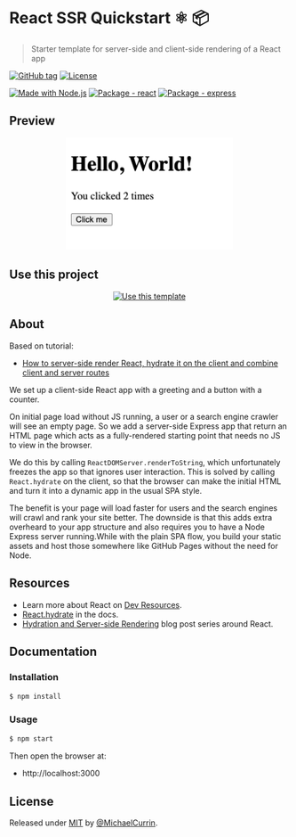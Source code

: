 # React SSR Quickstart ⚛️ 📦
> Starter template for server-side and client-side rendering of a React app

[![GitHub tag](https://img.shields.io/github/tag/MichaelCurrin/react-ssr-quickstart?include_prereleases=&sort=semver)](https://github.com/MichaelCurrin/react-ssr-quickstart/releases/)
[![License](https://img.shields.io/badge/License-MIT-blue)](#license)

[![Made with Node.js](https://img.shields.io/badge/Node.js->=12-blue?logo=node.js&logoColor=white)](https://nodejs.org)
[![Package - react](https://img.shields.io/github/package-json/dependency-version/MichaelCurrin/react-ssr-quickstart/react?logo=react&logoColor=white)](https://www.npmjs.com/package/react)
[![Package - express](https://img.shields.io/github/package-json/dependency-version/MichaelCurrin/react-ssr-quickstart/dev/express)](https://www.npmjs.com/package/express)


## Preview

<div align="center">
    <img src="/sample.png" alt="Sample screenshot" title="Sample screenshot" width="300" />
</div>


## Use this project

<div align="center">

[![Use this template](https://img.shields.io/badge/Generate-Use_this_template-2ea44f?style=for-the-badge)](https://github.com/MichaelCurrin/react-ssr-quickstart/generate)

</div>


## About

Based on tutorial:

- [How to server-side render React, hydrate it on the client and combine client and server routes](https://dev.to/marvelouswololo/how-to-server-side-render-react-hydrate-it-on-the-client-and-combine-client-and-server-routes-1a3p)

We set up a client-side React app with a greeting and a button with a counter.

On initial page load without JS running, a user or a search engine crawler will see an empty page. So we add a server-side Express app that return an HTML page which acts as a fully-rendered starting point that needs no JS to view in the browser.

We do this by calling `ReactDOMServer.renderToString`, which unfortunately freezes the app so that ignores user interaction. This is solved by calling `React.hydrate` on the client, so that the browser can make the initial HTML and turn it into a dynamic app in the usual SPA style.

The benefit is your page will load faster for users and the search engines will crawl and rank your site better. The downside is that this adds extra overheard to your app structure and also requires you to have a Node Express server running.While with the plain SPA flow, you build your static assets and host those somewhere like GitHub Pages without the need for Node.


## Resources

- Learn more about React on [Dev Resources](https://michaelcurrin.github.io/dev-resources/resources/javascript/packages/react/).
- [React.hydrate](https://reactjs.org/docs/react-dom.html#hydrate) in the docs.
- [Hydration and Server-side Rendering](https://blog.somewhatabstract.com/2020/03/16/hydration-and-server-side-rendering/) blog post series around React.


## Documentation

### Installation

```sh
$ npm install
```

### Usage

```sh
$ npm start
```

Then open the browser at:

- http://localhost:3000


## License

Released under [MIT](/LICENSE) by [@MichaelCurrin](https://github.com/MichaelCurrin).
